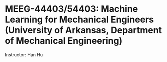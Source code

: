 # MEEG-44403/54403: Machine Learning for Mechanical Engineers (University of Arkansas, Department of Mechanical Engineering)
Instructor: Han Hu
